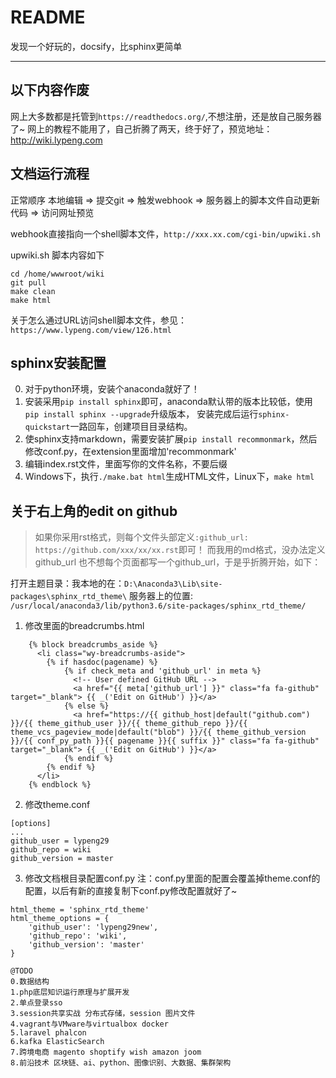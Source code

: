 # README

发现一个好玩的，docsify，比sphinx更简单

---------------------
以下内容作废
-----------------

网上大多数都是托管到`https://readthedocs.org/`,不想注册，还是放自己服务器了~
网上的教程不能用了，自己折腾了两天，终于好了，预览地址：http://wiki.lypeng.com

## 文档运行流程

正常顺序
本地编辑 => 提交git => 触发webhook => 服务器上的脚本文件自动更新代码 => 访问网址预览

webhook直接指向一个shell脚本文件，`http://xxx.xx.com/cgi-bin/upwiki.sh`

upwiki.sh 脚本内容如下
```
cd /home/wwwroot/wiki
git pull
make clean
make html
```
关于怎么通过URL访问shell脚本文件，参见：`https://www.lypeng.com/view/126.html`


## sphinx安装配置
0. 对于python环境，安装个anaconda就好了！
1. 安装采用`pip install sphinx`即可，anaconda默认带的版本比较低，使用`pip install sphinx --upgrade`升级版本， 安装完成后运行`sphinx-quickstart`一路回车，创建项目目录结构。
2. 使sphinx支持markdown，需要安装扩展`pip install recommonmark`，然后修改conf.py，在extension里面增加'recommonmark'
3. 编辑index.rst文件，里面写你的文件名称，不要后缀
4. Windows下，执行`./make.bat html`生成HTML文件，Linux下，`make html`

## 关于右上角的edit on github

> 如果你采用rst格式，则每个文件头部定义`:github_url: https://github.com/xxx/xx/xx.rst`即可！
> 而我用的md格式，没办法定义github_url 也不想每个页面都写一个github_url，于是乎折腾开始，如下：

打开主题目录：我本地的在：`D:\Anaconda3\Lib\site-packages\sphinx_rtd_theme\`
服务器上的位置: `/usr/local/anaconda3/lib/python3.6/site-packages/sphinx_rtd_theme/`

1. 修改里面的breadcrumbs.html
```
    {% block breadcrumbs_aside %}
      <li class="wy-breadcrumbs-aside">
        {% if hasdoc(pagename) %}
            {% if check_meta and 'github_url' in meta %}
              <!-- User defined GitHub URL -->
              <a href="{{ meta['github_url'] }}" class="fa fa-github" target="_blank"> {{ _('Edit on GitHub') }}</a>
            {% else %}
              <a href="https://{{ github_host|default("github.com") }}/{{ theme_github_user }}/{{ theme_github_repo }}/{{ theme_vcs_pageview_mode|default("blob") }}/{{ theme_github_version }}/{{ conf_py_path }}{{ pagename }}{{ suffix }}" class="fa fa-github" target="_blank"> {{ _('Edit on GitHub') }}</a>
            {% endif %}
        {% endif %}
      </li>
    {% endblock %}
```

2. 修改theme.conf
```
[options]
...
github_user = lypeng29
github_repo = wiki
github_version = master
```

3. 修改文档根目录配置conf.py
注：conf.py里面的配置会覆盖掉theme.conf的配置，以后有新的直接复制下conf.py修改配置就好了~
```
html_theme = 'sphinx_rtd_theme'
html_theme_options = {
	'github_user': 'lypeng29new',
	'github_repo': 'wiki',
	'github_version': 'master'
}
```

```
@TODO
0.数据结构
1.php底层知识运行原理与扩展开发
2.单点登录sso
3.session共享实战 分布式存储，session 图片文件
4.vagrant与VMware与virtualbox docker
5.laravel phalcon
6.kafka ElasticSearch
7.跨境电商 magento shoptify wish amazon joom
8.前沿技术 区块链、ai、python、图像识别、大数据、集群架构
```